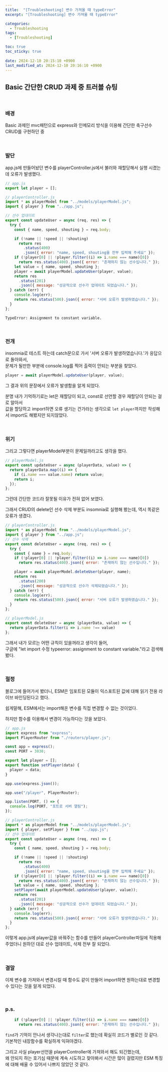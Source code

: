 ```yaml
---
title:  "[Troubleshooting] 변수 가져올 때 typeError"
excerpt: "[Troubleshooting] 변수 가져올 때 typeError"

categories:
  - Troubleshooting
tags:
  - [Troubleshooting]

toc: true
toc_sticky: true
 
date: 2024-12-10 20:15:10 +0900
last_modified_at: 2024-12-10 20:16:10 +0900
---
```


## Basic 간단한 CRUD 과제 중 트러블 슈팅

<br>

### 배경

Basic 과제인 mvc패턴으로 express와 인메모리 방식을 이용해 간단한 축구선수 CRUD를 구현하던 중

<br>

### 발단

app.js에 만들어놨던 변수를 playerController.js에서 불러와 재할당해서 실행 시켰는데 오류가 발생했다.

```js
// app.js
export let player = [];
```

```js
// playerController.js
import * as playerModel from "../models/playerModel.js";
import { player } from "../app.js";

// 선수 업데이트
export const updateUser = async (req, res) => {
  try {
    const { name, speed, shouting } = req.body;

    if (!name || !speed || !shouting)
      return res
        .status(400)
        .json({ error: "name, speed, shouting을 전부 입력해 주세요" });
    if (!player[0] || !player.filter((i) => i.name === name)[0])
      return res.status(400).json({ error: "존재하지 않는 선수입니다." });
    let value = { name, speed, shouting };
    player = await playerModel.updateUser(player, value);
    return res
      .status(201)
      .json({ message: "성공적으로 선수가 업데이트 되었습니다." });
  } catch (err) {
    console.log(err);
    return res.status(500).json({ error: "서버 오류가 발생하였습니다." });
  }
};
```

```
TypeError: Assignment to constant variable.
```

<br>

### 전개

insomnia로 테스트 하는데 catch문으로 가서 '서버 오류가 발생하였습니다.'가 응답으로 돌아와서,  
문제가 될만한 부분에 console.log를 찍어 출력이 안되는 부분을 찾았다.

```js
player = await playerModel.updateUser(player, value);
```

그 결과 위의 문장에서 오류가 발생함을 알게 되었다.

분명 내가 기억하기로는 let은 재할당이 되고, const로 선언할 경우 재할당이 안되는 걸로 알아서  
값을 할당하고 import하면 오류 생기는 건가라는 생각으로 ```let player```까지만 작성해서 import도 해봤지만 되지않았다.

<br>

### 위기

그리고 그렇다면 playerModel부분이 문제일까라고도 생각을 했다.

```js
// playerModel.js
export const updateUser = async (playerData, value) => {
  return playerData.map((i) => {
    if (i.name === value.name) return value;
    return i;
  });
};
```

그런데 간단한 코드라 잘못될 이유가 전혀 없어 보였다.

그래서 CRUD의 delete인 선수 삭제 부분도 insomnia로 실행해 봤는데, 역시 똑같은 오류가 생겼다.

```js
// playerController.js
import * as playerModel from "../models/playerModel.js";
import { player } from "../app.js";
// 선수 삭제
export const deleteUser = async (req, res) => {
  try {
    const { name } = req.body;
    if (!player[0] || !player.filter((i) => i.name === name)[0])
      return res.status(400).json({ error: "존재하지 않는 선수입니다." });

    player = await playerModel.deleteUser(player, name);
    return res
      .status(200)
      .json({ message: "성공적으로 선수가 삭제되었습니다." });
  } catch (err) {
    console.log(err);
    return res.status(500).json({ error: "서버 오류가 발생하였습니다." });
  }
};
```

```js
// playerModel.js
export const deleteUser = async (playerData, value) => {
  return playerData.filter(i => i.name !== value)
};
```

그래서 내가 모르는 어떤 규칙이 있을꺼라고 생각이 들어,  
구글에 "let import 수정 typeerror: assignment to constant variable."라고 검색해 봤다.

<br>

### 절정

블로그에 들어가서 봤더니, ESM은 임포트된 모듈이 익스포트된 값에 대해 읽기 전용 라이브 바인딩된다고 했다.

쉽게말해, ESM에서는 import해온 변수를 직접 변경할 수 없는 것이었다.

하지만 함수를 이용해서 변경이 가능하다는 것을 보았다.

```js
// app.js
import express from "express";
import PlayerRouter from "./routers/player.js";

const app = express();
const PORT = 3030;

export let player = [];
export function setPlayer(data) {
  player = data;
}

app.use(express.json());

app.use("/player", PlayerRouter);

app.listen(PORT, () => {
  console.log(PORT, "포트로 서버 열림");
});
```

```js
// playerController.js
import * as playerModel from "../models/playerModel.js";
import { player, setPlayer } from "../app.js";
// 선수 업데이트
export const updateUser = async (req, res) => {
  try {
    const { name, speed, shouting } = req.body;

    if (!name || !speed || !shouting)
      return res
        .status(400)
        .json({ error: "name, speed, shouting을 전부 입력해 주세요" });
    if (!player[0] || !player.filter((i) => i.name === name)[0])
      return res.status(400).json({ error: "존재하지 않는 선수입니다." });
    let value = { name, speed, shouting };
    setPlayer(await playerModel.updateUser(player, value));
    return res
      .status(201)
      .json({ message: "성공적으로 선수가 업데이트 되었습니다." });
  } catch (err) {
    console.log(err);
    return res.status(500).json({ error: "서버 오류가 발생하였습니다." });
  }
};
```

이렇게 app.js에 player값을 바꿔주는 함수를 만들어 playerController파일에 적용해 주었더니 원하던 대로 선수 업데이트, 삭제 전부 잘 되었다.

<br>

### 결말

이제 변수를 가져와서 변경시킬 때 함수도 같이 만들어 import하면 원하는대로 변경할 수 있다는 것을 알게 되었다.

<br>

### p.s.

```js
    if (!player[0] || !player.filter((i) => i.name === name)[0])
      return res.status(400).json({ error: "존재하지 않는 선수입니다." });
```

```find```가 기억이 안나서 생각나는대로 ```filter```로 했는데 확실히 코드가 별로인 것 같다.  
기본적인 내장함수를 확실하게 익혀야겠다.

그리고 사실 player선언을 playerController에 가져와서 해도 되긴했는데,  
왜 안되지 하는 호기심 때문에 계속 시도하고 찾아봐서 시간은 많이 걸렸지만 ESM 특징에 대해 배울 수 있어서 나쁘지 않았던 것 같다.